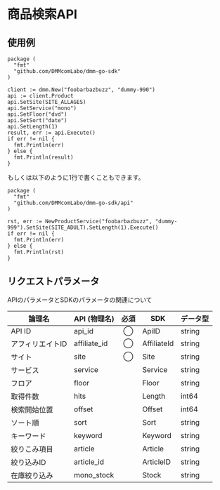 # 商品検索API
## 使用例

```
package (  
  "fmt"  
  "github.com/DMMcomLabo/dmm-go-sdk"  
)  

client := dmm.New("foobarbazbuzz", "dummy-990")
api := client.Product
api.SetSite(SITE_ALLAGES)
api.SetService("mono")
api.SetFloor("dvd")
api.SetSort("date")
api.SetLength(1)
result, err := api.Execute()
if err != nil {
  fmt.Println(err)
} else {
  fmt.Println(result)
}
```

もしくは以下のように1行で書くこともできます。

```
package (
  "fmt"
  "github.com/DMMcomLabo/dmm-go-sdk/api"
)

rst, err := NewProductService("foobarbazbuzz", "dummy-999").SetSite(SITE_ADULT).SetLength(1).Execute()
if err != nil {
  fmt.Println(err)
} else {
  fmt.Println(rst)
}
```

## リクエストパラメータ
APIのパラメータとSDKのパラメータの関連について

| 論理名 | API (物理名) | 必須 | SDK | データ型 |
|---|---|:---:|---|---|
| API ID | api_id | ◯ | ApiID | string |
| アフィリエイトID | affiliate_id | ◯ | AffiliateId | string |
| サイト | site | ◯ | Site | string |
| サービス | service | | Service | string |
| フロア | floor | | Floor | string |
| 取得件数 | hits | | Length | int64 |
| 検索開始位置 | offset | | Offset | int64 |
| ソート順 | sort | | Sort | string |
| キーワード | keyword | | Keyword | string |
| 絞りこみ項目 | article | | Article | string |
| 絞り込みID | article_id | | ArticleID | string |
| 在庫絞り込み | mono_stock | | Stock | string |
